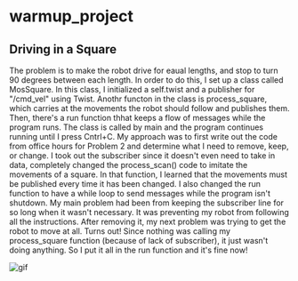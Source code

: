 # warmup_project
## Driving in a Square
The problem is to make the robot drive for eaual lengths, and stop to turn 90 degrees 
between each length. In order to do this, I set up a class called MosSquare. 
In this class, I initialized a self.twist and a publisher for "/cmd_vel" using Twist.
Anothr functon in the class is process_square, which carries at the movements the robot
should follow and publishes them. Then, there's a run function thhat keeps a flow
of messages while the program runs.
The class is called by main and the program continues running until I press Cntrl+C.
My approach was to first write out the code from office hours for Problem 2 
and determine what I need to remove, keep, or change. I took out the subscriber since
it doesn't even need to take in data, completely changed the process_scan() code 
to imitate the movements of a square. In that function, I learned that the movements 
must be published every time it has been changed. I also changed the run function to
have a while loop to send messages while the program isn't shutdown. My main problem 
had been from keeping the subscriber line for so long when it wasn't necessary. 
It was preventing my robot from following all the instructions. After removing it,
my next problem was trying to get the robot to move at all.
Turns out! Since nothing was calling my process_square function (because of lack of subscriber),
it just wasn't doing anything. So I put it all in the run function and it's fine now!

![gif](drive_square.gif) 
